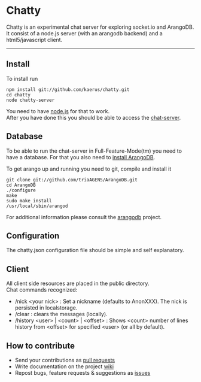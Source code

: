 Chatty
======

Chatty is an experimental chat server for exploring socket.io and ArangoDB.  
It consist of a node.js server (with an arangodb backend) and a html5/javascript client.
__________________________________________________________________________________________
Install
-------
To install run
```
npm install git://github.com/kaerus/chatty.git
cd chatty
node chatty-server
```
You need to have [node.js](http://nodejs.org/#download) for that to work.  
After you have done this you should be able to access the [chat-server](http://127.0.0.1:8088).

Database
--------
To be able to run the chat-server in Full-Feature-Mode(tm) you need to have a database.
For that you also need to [install ArangoDB](/triAGENS/ArangoDB/).  

To get arango up and running you need to git, compile and install it 
```
git clone git://github.com/triaAGENS/ArangoDB.git
cd ArangoDB
./configure
make
sudo make install
/usr/local/sbin/arangod
```
For additional information please consult the [arangodb](/triAGENS/ArangoDB/) project.

Configuration
-------------
The chatty.json configuration file should be simple and self explanatory.  
  
Client
------------------
All client side resources are placed in the public directory.  
Chat commands recognized:
* /nick \<your nick\> : Set a nickname (defaults to AnonXXX). The nick is persisted in localstorage.
* /clear : clears the messages (locally).
* /history \<user\> | \<count\> | \<offset\> : Shows \<count\> number of lines history from \<offset\> for specified \<user\> (or all by default).


How to contribute
-----------------
* Send your contributions as [pull requests](/kaerus/chatty/pulls/)
* Write documentation on the project [wiki](/kaerus/chatty/wiki/)
* Repost bugs, feature requests & suggestions as [issues](/kaerus/chatty/issues/) 





